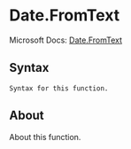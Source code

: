 ---
---

# Date.FromText

Microsoft Docs: [Date.FromText](https://docs.microsoft.com/en-us/powerquery-m/date-fromtext)

## Syntax

```powerquery-m
Syntax for this function.
```

## About

About this function.

